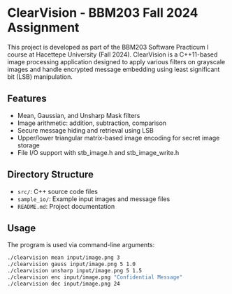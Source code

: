 # ClearVision - BBM203 Fall 2024 Assignment

This project is developed as part of the BBM203 Software Practicum I course at Hacettepe University (Fall 2024). ClearVision is a C++11-based image processing application designed to apply various filters on grayscale images and handle encrypted message embedding using least significant bit (LSB) manipulation.

## Features

- Mean, Gaussian, and Unsharp Mask filters
- Image arithmetic: addition, subtraction, comparison
- Secure message hiding and retrieval using LSB
- Upper/lower triangular matrix-based image encoding for secret image storage
- File I/O support with stb_image.h and stb_image_write.h

## Directory Structure

- `src/`: C++ source code files
- `sample_io/`: Example input images and message files
- `README.md`: Project documentation

## Usage

The program is used via command-line arguments:

```bash
./clearvision mean input/image.png 3
./clearvision gauss input/image.png 5 1.0
./clearvision unsharp input/image.png 5 1.5
./clearvision enc input/image.png "Confidential Message"
./clearvision dec input/image.png 24
